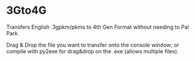 3Gto4G
======

Transfers English .3gpkm/pkms to 4th Gen Format without needing to Pal Park.

Drag & Drop the file you want to transfer onto the console window; or compile with py2exe for drag&drop on the .exe (allows multiple files).
